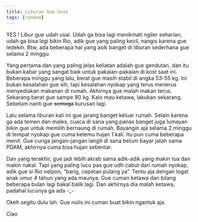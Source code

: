 ```yaml
---
title: Liburan Gue Usai
tags: [random]
---
```

YES ! Libur gue udah usai. Udah ga bisa lagi menikmati ngiler seharian, udah ga bisa lagi bikin Rio, adik gue yang paling kecil, nangis karena gue ledekin. Btw, ada beberapa hal yang asik banget di liburan sederhana gue selama 2 minggu.

Yang pertama dan yang paling jelas keliatan adalah gue gendutan, dan itu bukan kabar yang sangat baik untuk pakaian-pakaian di kost saat ini. Beberapa minggu yang lalu, berat gue masih stabil di angka 53-55 kg. Ini bukan kesalahan gue sih, tapi kesalahan nyokap yang terus menerus menyediakan makanan di rumah. Akhirnya gue malah makan terus. Sekarang berat gue sampe 80 kg. Kalo mau ketawa, lakukan sekarang. Sebelum nanti gue ~~semoga~~ kurusan lagi.

Lalu selama liburan kali ini gue jarang banget keluar rumah. Selain karena ga ada temen dan males, cuaca di sana yang panas banget juga lumayan bikin gue untuk memilih bernaung di rumah. Bayangin aja selama 2 minggu di tempat nyokap gue cuma ketemu hujan 1 kali. Itu pun cuma beberapa menit. Gue curiga jangan-jangan langit di sana belum bayar jatah sama PDAM, akhirnya cuma bisa hujan sebentar.

Dan yang terakhir, gue jadi lebih akrab sama adik-adik yang makin tua dan makin nakal. Tapi yang paling lucu pas gue udh cabut dari rumah nyokap, adik gue si Rio nelpon, “bang, cepetan pulang ya”. Tentu aja dengan logat anak umur 4 tahun yang ada maunya. Gue cuman ketawa dan bilang beberapa bulan lagi bakal balik lagi. Dan akhirnya dia malah ketawa, padahal lucunya ga ada -_-

Okeh segitu dulu lah. Gue nulis ini cuman buat bikin ngantuk aja.

Ciao
